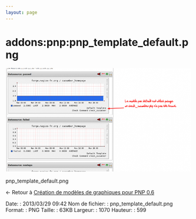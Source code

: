```yaml
---
layout: page
---
```


addons:pnp:pnp\_template\_default.png
=====================================

[![pnp\_template\_default.png](../../../assets/media/addons/pnp/pnp_template_default.png@cache=&w=900&h=503 "pnp_template_default.png")](../../../assets/media/addons/pnp/pnp_template_default.png@cache= "Afficher le fichier original")

pnp\_template\_default.png

← Retour à [Création de modèles de graphiques pour PNP
0.6](../../../nagios/addons/pnp/creation-template-graph.html "nagios:addons:pnp:creation-template-graph")

Date:
:   2013/03/29 09:42
Nom de fichier:
:   pnp\_template\_default.png
Format:
:   PNG
Taille:
:   63KB
Largeur:
:   1070
Hauteur:
:   599

